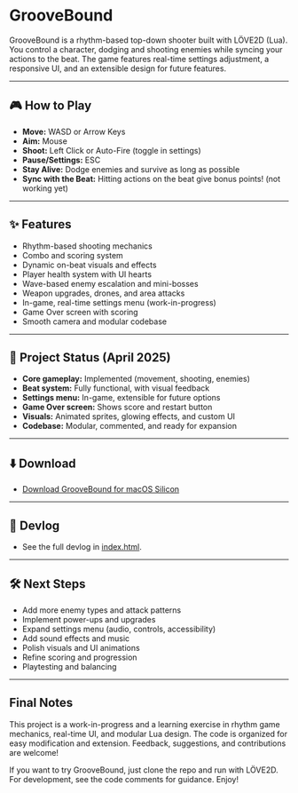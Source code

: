 # GrooveBound

GrooveBound is a rhythm-based top-down shooter built with LÖVE2D (Lua). You control a character, dodging and shooting enemies while syncing your actions to the beat. The game features real-time settings adjustment, a responsive UI, and an extensible design for future features.

---

## 🎮 How to Play

- **Move:** WASD or Arrow Keys
- **Aim:** Mouse
- **Shoot:** Left Click or Auto-Fire (toggle in settings)
- **Pause/Settings:** ESC
- **Stay Alive:** Dodge enemies and survive as long as possible
- **Sync with the Beat:** Hitting actions on the beat give bonus points! (not working yet)

---

## ✨ Features

- Rhythm-based shooting mechanics
- Combo and scoring system
- Dynamic on-beat visuals and effects
- Player health system with UI hearts
- Wave-based enemy escalation and mini-bosses
- Weapon upgrades, drones, and area attacks
- In-game, real-time settings menu (work-in-progress)
- Game Over screen with scoring
- Smooth camera and modular codebase

---

## 🚧 Project Status (April 2025)

- **Core gameplay:** Implemented (movement, shooting, enemies)
- **Beat system:** Fully functional, with visual feedback
- **Settings menu:** In-game, extensible for future options
- **Game Over screen:** Shows score and restart button
- **Visuals:** Animated sprites, glowing effects, and custom UI
- **Codebase:** Modular, commented, and ready for expansion

---

## ⬇️ Download

- [Download GrooveBound for macOS Silicon](https://raoni.studio/games/groovebound/download/)

---

## 📝 Devlog

- See the full devlog in [index.html](index.html).

---

## 🛠️ Next Steps

- Add more enemy types and attack patterns
- Implement power-ups and upgrades
- Expand settings menu (audio, controls, accessibility)
- Add sound effects and music
- Polish visuals and UI animations
- Refine scoring and progression
- Playtesting and balancing

---

## Final Notes

This project is a work-in-progress and a learning exercise in rhythm game mechanics, real-time UI, and modular Lua design. The code is organized for easy modification and extension. Feedback, suggestions, and contributions are welcome!

If you want to try GrooveBound, just clone the repo and run with LÖVE2D. For development, see the code comments for guidance. Enjoy!
